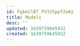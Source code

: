 ```yaml
---
id: FgkeClB7_PV335ppf2o6y
title: Models
desc: ''
updated: 1639759645932
created: 1639759645932
---
```


